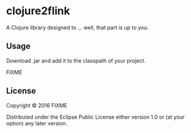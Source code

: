 # clojure2flink

A Clojure library designed to ... well, that part is up to you.

## Usage

Download .jar and add it to the classpath of your project.

FIXME

## License

Copyright © 2016 FIXME

Distributed under the Eclipse Public License either version 1.0 or (at
your option) any later version.
